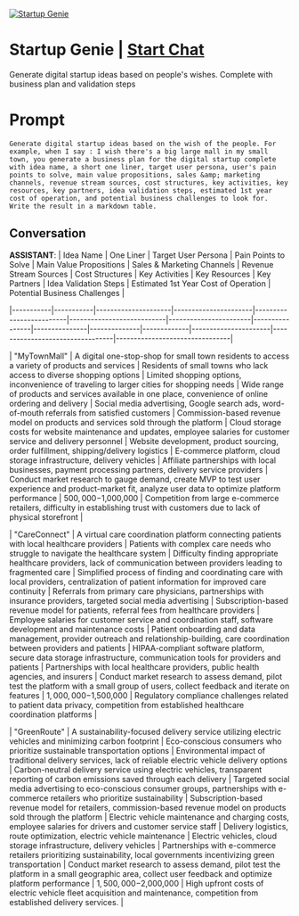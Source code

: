 
[![Startup Genie](https://flow-prompt-covers.s3.us-west-1.amazonaws.com/icon/minimalist/mini_13.png)](https://gptcall.net/chat.html?data=%7B%22contact%22%3A%7B%22id%22%3A%22kUKupInrvivvvEfe_Aj9b%22%2C%22flow%22%3Atrue%7D%7D)
# Startup Genie | [Start Chat](https://gptcall.net/chat.html?data=%7B%22contact%22%3A%7B%22id%22%3A%22kUKupInrvivvvEfe_Aj9b%22%2C%22flow%22%3Atrue%7D%7D)
Generate digital startup ideas based on people's wishes. Complete with business plan and validation steps

# Prompt

```
Generate digital startup ideas based on the wish of the people. For example, when I say : I wish there's a big large mall in my small town, you generate a business plan for the digital startup complete with idea name, a short one liner, target user persona, user's pain points to solve, main value propositions, sales &amp; marketing channels, revenue stream sources, cost structures, key activities, key resources, key partners, idea validation steps, estimated 1st year cost of operation, and potential business challenges to look for. Write the result in a markdown table.
```

## Conversation

**ASSISTANT**: | Idea Name | One Liner | Target User Persona | Pain Points to Solve | Main Value Propositions | Sales & Marketing Channels | Revenue Stream Sources | Cost Structures | Key Activities | Key Resources | Key Partners | Idea Validation Steps | Estimated 1st Year Cost of Operation | Potential Business Challenges |

|-----------|-----------|---------------------|----------------------|-------------------------|---------------------------|-----------------------|----------------|---------------|--------------|-------------|----------------------|---------------------------------|--------------------------------|

| "MyTownMall" | A digital one-stop-shop for small town residents to access a variety of products and services | Residents of small towns who lack access to diverse shopping options | Limited shopping options, inconvenience of traveling to larger cities for shopping needs | Wide range of products and services available in one place, convenience of online ordering and delivery | Social media advertising, Google search ads, word-of-mouth referrals from satisfied customers | Commission-based revenue model on products and services sold through the platform | Cloud storage costs for website maintenance and updates, employee salaries for customer service and delivery personnel | Website development, product sourcing, order fulfillment, shipping/delivery logistics | E-commerce platform, cloud storage infrastructure, delivery vehicles | Affiliate partnerships with local businesses, payment processing partners, delivery service providers | Conduct market research to gauge demand, create MVP to test user experience and product-market fit, analyze user data to optimize platform performance | $500,000-$1,000,000 | Competition from large e-commerce retailers, difficulty in establishing trust with customers due to lack of physical storefront |



| "CareConnect" | A virtual care coordination platform connecting patients with local healthcare providers | Patients with complex care needs who struggle to navigate the healthcare system | Difficulty finding appropriate healthcare providers, lack of communication between providers leading to fragmented care | Simplified process of finding and coordinating care with local providers, centralization of patient information for improved care continuity | Referrals from primary care physicians, partnerships with insurance providers, targeted social media advertising | Subscription-based revenue model for patients, referral fees from healthcare providers | Employee salaries for customer service and coordination staff, software development and maintenance costs | Patient onboarding and data management, provider outreach and relationship-building, care coordination between providers and patients | HIPAA-compliant software platform, secure data storage infrastructure, communication tools for providers and patients | Partnerships with local healthcare providers, public health agencies, and insurers | Conduct market research to assess demand, pilot test the platform with a small group of users, collect feedback and iterate on features | $1,000,000-$1,500,000 | Regulatory compliance challenges related to patient data privacy, competition from established healthcare coordination platforms |



| "GreenRoute" | A sustainability-focused delivery service utilizing electric vehicles and minimizing carbon footprint | Eco-conscious consumers who prioritize sustainable transportation options | Environmental impact of traditional delivery services, lack of reliable electric vehicle delivery options | Carbon-neutral delivery service using electric vehicles, transparent reporting of carbon emissions saved through each delivery | Targeted social media advertising to eco-conscious consumer groups, partnerships with e-commerce retailers who prioritize sustainability | Subscription-based revenue model for retailers, commission-based revenue model on products sold through the platform | Electric vehicle maintenance and charging costs, employee salaries for drivers and customer service staff | Delivery logistics, route optimization, electric vehicle maintenance | Electric vehicles, cloud storage infrastructure, delivery vehicles | Partnerships with e-commerce retailers prioritizing sustainability, local governments incentivizing green transportation | Conduct market research to assess demand, pilot test the platform in a small geographic area, collect user feedback and optimize platform performance | $1,500,000-$2,000,000 | High upfront costs of electric vehicle fleet acquisition and maintenance, competition from established delivery services. |


